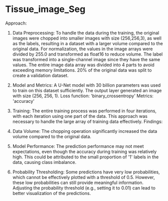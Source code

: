 # Tissue_image_Seg

Approach:
1.	Data Preprocessing:
To handle the data during the training, the original images were chopped into smaller images with size (256,256,3), as well as the labels, resulting in a dataset with a larger volume compared to the original data.
For normalization, the values in the image arrays were divided by 255.0 and transformed as float16 to reduce volume.
The label was transformed into a single-channel image since they have the same values.
The entire image data array was divided into 4 parts to avoid exceeding memory limitations.
20% of the original data was split to create a validation dataset.

2.	Model and Metrics:
A U-Net model with 30 billion parameters was used to train on this dataset sufficiently.
The output layer generated an image with size (256, 256, 1).
Loss function: 'binary_crossentropy'
Metrics: 'accuracy'

3.	Training:
The entire training process was performed in four iterations, with each iteration using one part of the data. This approach was necessary to handle the large array of training data effectively.
Findings:
1.	Data Volume: The chopping operation significantly increased the data volume compared to the original data.
2.	Model Performance: The prediction performance may not meet expectations, even though the accuracy during training was relatively high. This could be attributed to the small proportion of '1' labels in the data, causing class imbalance.
3.	Probability Thresholding: Some predictions have very low probabilities, which cannot be effectively plotted with a threshold of 0.5. However, these low probabilities can still provide meaningful information. Adjusting the probability threshold (e.g., setting it to 0.01) can lead to better visualization of the predictions.
